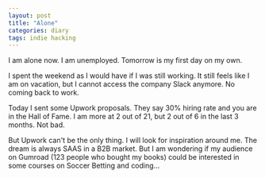 ```yaml
---
layout: post
title: "Alone"
categories: diary
tags: indie hacking
---
```


I am alone now. I am unemployed. Tomorrow is my first day on my own.

I spent the weekend as I would have if I was still working. It still feels like I am on vacation, but I cannot access the company Slack anymore. No coming back to work.

Today I sent some Upwork proposals. They say 30% hiring rate and you are in the Hall of Fame. I am more at 2 out of 21, but 2 out of 6 in the last 3 months. Not bad.

But Upwork can't be the only thing. I will look for inspiration around me. The dream is always SAAS in a B2B market. But I am wondering if my audience on Gumroad (123 people who bought my books) could be interested in some courses on Soccer Betting and coding...
